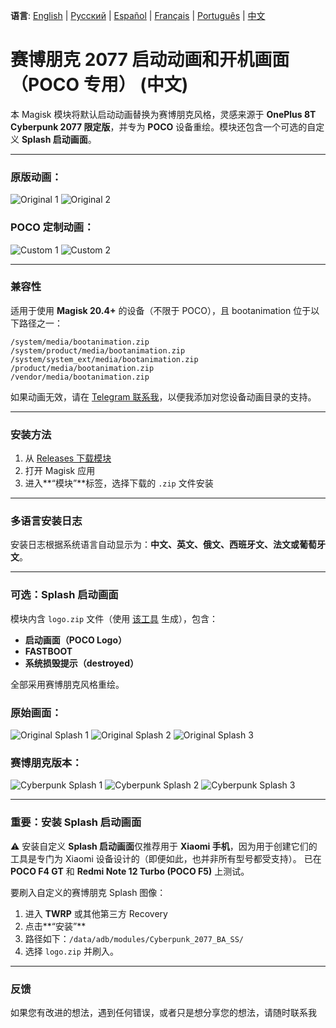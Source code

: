**语言**: [English](README.md) | [Русский](README.ru.md) | [Español](README.es.md) | [Français](README.fr.md) | [Português](README.pt.md) | [中文](README.zh.md)

# 赛博朋克 2077 启动动画和开机画面（POCO 专用） (中文)

本 Magisk 模块将默认启动动画替换为赛博朋克风格，灵感来源于 **OnePlus 8T Cyberpunk 2077 限定版**，并专为 **POCO** 设备重绘。模块还包含一个可选的自定义 **Splash 启动画面**。

---

### 原版动画：
![Original 1](images/original1.jpg) ![Original 2](images/original2.jpg)

### POCO 定制动画：
![Custom 1](images/custom1.jpg) ![Custom 2](images/custom2.jpg)

---

### 兼容性

适用于使用 **Magisk 20.4+** 的设备（不限于 POCO），且 bootanimation 位于以下路径之一：

```
/system/media/bootanimation.zip
/system/product/media/bootanimation.zip
/system/system_ext/media/bootanimation.zip
/product/media/bootanimation.zip
/vendor/media/bootanimation.zip
```

如果动画无效，请在 [Telegram 联系我](https://t.me/mbczqetuo)，以便我添加对您设备动画目录的支持。

---

### 安装方法

 1. 从 [Releases 下载模块](https://github.com/ENEIZEM/Magisk-Module-Cyberpunk-2077-Bootanimation-SplashScreen-POCO/releases)
 2. 打开 Magisk 应用
 3. 进入**“模块”**标签，选择下载的 `.zip` 文件安装

---

### 多语言安装日志

安装日志根据系统语言自动显示为：**中文、英文、俄文、西班牙文、法文或葡萄牙文**。

---

### 可选：Splash 启动画面

模块内含 `logo.zip` 文件（使用 [该工具](https://4pda.to/forum/index.php?showtopic=1023354&st=1580#entry114714184) 生成），包含：

 * **启动画面（POCO Logo）**
 * **FASTBOOT**
 * **系统损毁提示（destroyed）**

全部采用赛博朋克风格重绘。

### 原始画面：
![Original Splash 1](images/splash_orig1.jpg) ![Original Splash 2](images/splash_orig2.jpg) ![Original Splash 3](images/splash_orig3.jpg)

### 赛博朋克版本：
![Cyberpunk Splash 1](images/splash_custom1.jpg) ![Cyberpunk Splash 2](images/splash_custom2.jpg) ![Cyberpunk Splash 3](images/splash_custom3.jpg)

---

### 重要：安装 Splash 启动画面

⚠️ 安装自定义 **Splash 启动画面**仅推荐用于 **Xiaomi 手机**，因为用于创建它们的工具是专门为 Xiaomi 设备设计的（即便如此，也并非所有型号都受支持）。
已在 **POCO F4 GT** 和 **Redmi Note 12 Turbo (POCO F5)** 上测试。

要刷入自定义的赛博朋克 Splash 图像：

 1. 进入 **TWRP** 或其他第三方 Recovery
 2. 点击**“安装”**
 3. 路径如下：`/data/adb/modules/Cyberpunk_2077_BA_SS/`
 4. 选择 `logo.zip` 并刷入。

---

### 反馈

如果您有改进的想法，遇到任何错误，或者只是想分享您的想法，请随时联系我